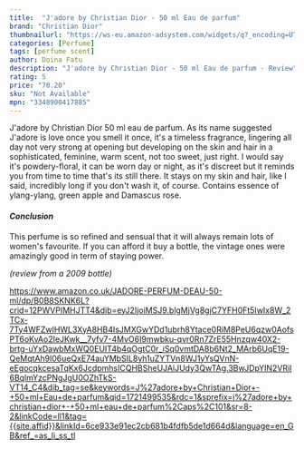 ```yaml
---
title:  "J'adore by Christian Dior - 50 ml Eau de parfum"
brand: "Christian Dior"
thumbnailurl: "https://ws-eu.amazon-adsystem.com/widgets/q?_encoding=UTF8&ASIN=B00017XYNM&Format=_SL160_&ID=AsinImage&MarketPlace=GB&ServiceVersion=20070822&WS=1&tag=codemartin04-21&language=en_GB"
categories: [Perfume]
tags: [perfume scent]
author: Doina Fatu
description: "J'adore by Christian Dior - 50 ml Eau de parfum - Review"
rating: 5
price: "70.20"
sku: "Not Available"
mpn: "3348900417885"
---
```


J'adore by Christian Dior 50 ml eau de parfum. As its name suggested J'adore is love once you 
smell it once, it's a timeless fragrance, lingering all day not very strong at opening but developing
on the skin and hair in a sophisticated, feminine, warm scent, not too sweet, just right. I would say it's
powdery-floral, it can be worn day or night, as it's discreet but it reminds you from time to time that's 
its still there. It stays on my skin and hair, like I said, incredibly long if you don't wash it, of course.
Contains essence of ylang-ylang, green apple and Damascus rose.

<h4><em>Conclusion</em></h4>

This perfume is so refined and sensual that it will always remain lots of women's favourite. If you can afford 
it buy a bottle, the vintage ones were amazingly good in term of staying power.

<em>(review from a 2009 bottle)</em>

https://www.amazon.co.uk/JADORE-PERFUM-DEAU-50-ml/dp/B0B8SKNK6L?crid=12PWVPIMHJTT4&dib=eyJ2IjoiMSJ9.blgMjVg8gjC7YFH0Ft5IwIx8W_2TCx-7Ty4WFZwIHWL3XyA8HB4IsJMXGwYDd1ubrh8Ytace0RiM8PeU6qzw0AofsPT6oKvAo2IeJKwk__7yfv7-4MvO6I9mwbku-qvr0Rn7ZrE55Hnzqw40X2-brtg-uYxDawbMxWQ0EUIT4b4qOgtC0r_iSq0vmtDA8b6Nt2_MArb6UqE19-QeMqtAh9l06ueQxE74auYMbSIL8yh1uZYTVn8WJ1yYsQVnN-eEgocqkcesaTqKx6JcdpmhsICQHBSheUJAiJUdy3QwTAg.3BwJDpYIN2VRiI6BqlmYzcPNgJgU0OZhTkS-VT14_C4&dib_tag=se&keywords=J%27adore+by+Christian+Dior+-+50+ml+Eau+de+parfum&qid=1721499535&rdc=1&sprefix=j%27adore+by+christian+dior+-+50+ml+eau+de+parfum%2Caps%2C101&sr=8-2&linkCode=ll1&tag={{site.affid}}&linkId=6ce933e91ec2cb681b4fdfb5de1d664d&language=en_GB&ref_=as_li_ss_tl


